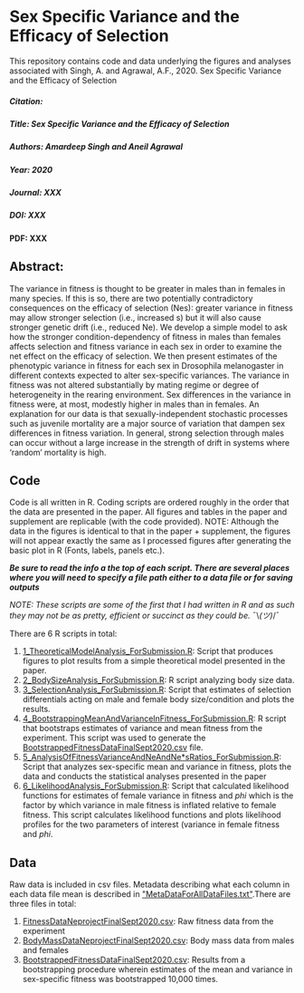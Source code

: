# Sex Specific Variance and the Efficacy of Selection

This repository contains code and data underlying the figures and analyses associated with Singh, A. and Agrawal, A.F., 2020. Sex Specific Variance and the Efficacy of Selection

##### Citation:
##### Title: Sex Specific Variance and the Efficacy of Selection
##### Authors: Amardeep Singh and Aneil Agrawal
##### Year: 2020
##### Journal: XXX 
##### DOI: XXX
#### PDF: XXX

## Abstract: 
The variance in fitness is thought to be greater in males than in females in many species. If this is so, there are two potentially contradictory consequences on the efficacy of selection (Nes): greater variance in fitness may allow stronger selection (i.e., increased s) but it will also cause stronger genetic drift (i.e., reduced Ne). We develop a simple model to ask how the stronger condition-dependency of fitness in males than females affects selection and fitness variance in each sex in order to examine the net effect on the efficacy of selection. We then present estimates of the phenotypic variance in fitness for each sex in Drosophila melanogaster in different contexts expected to alter sex-specific variances. The variance in fitness was not altered substantially by mating regime or degree of heterogeneity in the rearing environment. Sex differences in the variance in fitness were, at most, modestly higher in males than in females. An explanation for our data is that sexually-independent stochastic processes such as juvenile mortality are a major source of variation that dampen sex differences in fitness variation. In general, strong selection through males can occur without a large increase in the strength of drift in systems where ‘random’ mortality is high.


## Code 
Code is all written in R. Coding scripts are ordered roughly in the order that the data are presented in the paper. All figures and tables in the paper and supplement are replicable (with the code provided). NOTE: Although the data in the figures is identical to that in the paper + supplement, the figures will not appear exactly the same as I processed figures after generating the basic plot in R (Fonts, labels, panels etc.).

<i><b>Be sure to read the info a the top of each script. There are several places where you will need to specify a file path either to a data file or for saving outputs</i></b>

<i>NOTE: These scripts are some of the first that I had written in R and as such they may not be as pretty, efficient or succinct as they could be.</i>  ¯\\_(ツ)_/¯

There are 6 R scripts in total: 
1. [1_TheoreticalModelAnalysis_ForSubmission.R](https://github.com/asingh164/SexSpecificVarianceEfficacyOfSelection/blob/master/1_TheoreticalModelAnalysis_ForSubmission.R): Script that produces figures to plot results from a simple theoretical model presented in the paper.
2. [2_BodySizeAnalysis_ForSubmission.R](https://github.com/asingh164/SexSpecificVarianceEfficacyOfSelection/blob/master/2_BodySizeAnalysis_ForSubmission.R): R script analyzing body size data. 
3. [3_SelectionAnalysis_ForSubmission.R](https://github.com/asingh164/SexSpecificVarianceEfficacyOfSelection/blob/master/3_SelectionAnalysis_ForSubmission.R): Script that estimates of selection differentials acting on male and female body size/condition and plots the results.
4. [4_BootstrappingMeanAndVarianceInFitness_ForSubmission.R](https://github.com/asingh164/SexSpecificVarianceEfficacyOfSelection/blob/master/4_BootstrappingMeanAndVarianceInFitness_ForSubmission.R): R script that bootstraps estimates of variance and mean fitness from the experiment. This script was used to generate the [BootstrappedFitnessDataFinalSept2020.csv](https://github.com/asingh164/SexSpecificVarianceEfficacyOfSelection/blob/master/BootstrappedFitnessDataFinalSept2020.csv) file.
5. [5_AnalysisOfFitnessVarianceAndNeAndNe\*sRatios_ForSubmission.R](https://github.com/asingh164/SexSpecificVarianceEfficacyOfSelection/blob/master/5_AnalysisOfFitnessVarianceAndNeAndNe*sRatios_ForSubmission.R): Script that analyzes sex-specific mean and variance in fitness, plots the data and conducts the statistical analyses presented in the paper
6. [6_LikelihoodAnalysis_ForSubmission.R](https://github.com/asingh164/SexSpecificVarianceEfficacyOfSelection/blob/master/6_LikelihoodAnalysis_ForSubmission.R): Script that calculated likelihood functions for estimates of female variance in fitness and *phi* which is the factor by which variance in male fitness is inflated relative to female fitness. This script calculates likelihood functions and plots likelihood profiles for the two parameters of interest (variance in female fitness and *phi*.  

## Data
Raw data is included in csv files. Metadata describing what each column in each data file mean is described in ["MetaDataForAllDataFiles.txt"](https://github.com/asingh164/SexSpecificVarianceEfficacyOfSelection/blob/master/MetaDataForAllDataFiles.txt).There are three files in total:
  1. [FitnessDataNeprojectFinalSept2020.csv](https://github.com/asingh164/SexSpecificVarianceEfficacyOfSelection/blob/master/FitnessDataNeprojectFinalSept2020.csv): Raw fitness data from the experiment 
  2. [BodyMassDataNeprojectFinalSept2020.csv](https://github.com/asingh164/SexSpecificVarianceEfficacyOfSelection/blob/master/BodyMassDataNeprojectFinalSept2020.csv): Body mass data from males and females
  3. [BootstrappedFitnessDataFinalSept2020.csv](https://github.com/asingh164/SexSpecificVarianceEfficacyOfSelection/blob/master/BootstrappedFitnessDataFinalSept2020.csv): Results from a bootstrapping procedure wherein estimates of the mean and variance in sex-specific fitness was bootstrapped 10,000 times.
  

